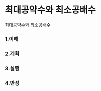 # 최대공약수와 최소공배수

[최대공약수와 최소공배수](https://programmers.co.kr/learn/courses/30/lessons/12940)

### 1.이해

### 2.계획

### 3.실행

### 4.반성
